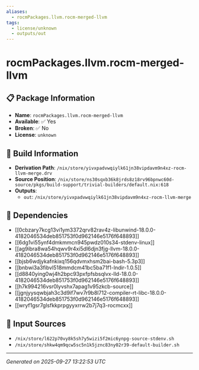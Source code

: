 ```yaml
---
aliases:
  - rocmPackages.llvm.rocm-merged-llvm
tags:
  - license/unknown
  - outputs/out
---
```


# rocmPackages.llvm.rocm-merged-llvm

## 📋 Package Information

- **Name**: `rocmPackages.llvm.rocm-merged-llvm`
- **Available**: ✅ Yes
- **Broken**: ✅ No
- **License**: `unknown`

## 🔧 Build Information

- **Derivation Path**: `/nix/store/yivxpadvwqiylk61jn38vipdavm9n4xz-rocm-llvm-merge.drv`
- **Source Position**: `/nix/store/ns30sqxb36k8jrds8z18rv96bpnwc60d-source/pkgs/build-support/trivial-builders/default.nix:618`
- **Outputs**:
  - `out`:  `/nix/store/yivxpadvwqiylk61jn38vipdavm9n4xz-rocm-llvm-merge`

## 🔗 Dependencies

- [[0cbzary7kcg13vi1ym3372qrv82rav4z-libunwind-18.0.0-4182046534deb851753f0d962146e5176f648893]]
- [[6dg1vi55ynf4dmkmmcn945pwdz010s34-stdenv-linux]]
- [[ag9ibra8wa54hqwv9r4xi5dl6djn3fjg-llvm-18.0.0-4182046534deb851753f0d962146e5176f648893]]
- [[bjsb6wdjykafnkixq156qdvmxhsm2bai-bash-5.3p3]]
- [[bnbwi3a3fibvl518mmdcm41bc5ba71f1-lndir-1.0.5]]
- [[d8840ying0wj4h2bpc93pxfpfsbsqlvx-lld-18.0.0-4182046534deb851753f0d962146e5176f648893]]
- [[h7k994216vsr0lyvshx7apag1v95zkcb-source]]
- [[jgnjyysqwbjah3c3d9if7wv7r9b8l712-compiler-rt-libc-18.0.0-4182046534deb851753f0d962146e5176f648893]]
- [[wryf1gsr7glsfkkprpgyyxrrw2b7j7q3-rocmcxx]]

## 📁 Input Sources

- `/nix/store/l622p70vy8k5sh7y5wizi5f2mic6ynpg-source-stdenv.sh`
- `/nix/store/shkw4qm9qcw5sc5n1k5jznc83ny02r39-default-builder.sh`

---
*Generated on 2025-09-27 13:22:53 UTC*
